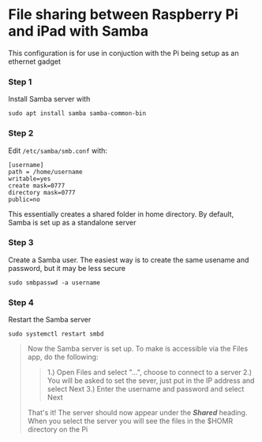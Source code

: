 # File sharing between Raspberry Pi and iPad with Samba

This configuration is for use in conjuction with the Pi being setup as an ethernet gadget

### Step 1

Install Samba server with

```
sudo apt install samba samba-common-bin
```

### Step 2

Edit ```/etc/samba/smb.conf``` with:

```
[username]
path = /home/username
writable=yes
create mask=0777
directory mask=0777
public=no
```
This essentially creates a shared folder in home directory. By default, Samba is set up as a standalone server

### Step 3

Create a Samba user. The easiest way is to create the same usename and password, but it may be less secure

```
sudo smbpasswd -a username
```

### Step 4

Restart the Samba server

```
sudo systemctl restart smbd
```

> Now the Samba server is set up. To make is accessible via the Files app, do the following:
> > 1.) Open Files and select "...", choose to connect to a server
> > 2.) You will be asked to set the sever, just put in the IP address and select Next
> > 3.) Enter the username and password and select Next
>
> That's it! The server should now appear under the ***Shared*** heading. When you select the server you will see the files in the $HOMR directory on the Pi
